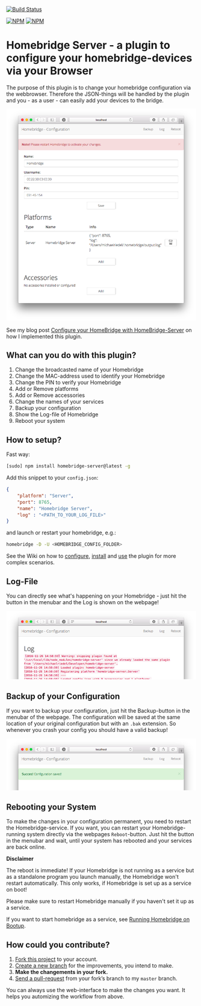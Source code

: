 [![Build Status](https://travis-ci.org/gismo141/homebridge-server.svg?branch=master)](https://travis-ci.org/gismo141/homebridge-server)

[![NPM](https://nodei.co/npm/homebridge-server.png?downloads=true&downloadRank=true)](https://nodei.co/npm/homebridge-server/)
[![NPM](https://nodei.co/npm-dl/homebridge-server.png?&months=6&height=3)](https://nodei.co/npm/homebridge-server/)

# Homebridge Server - a plugin to configure your homebridge-devices via your Browser

The purpose of this plugin is to change your homebridge configuration via the webbrowser.
Therefore the JSON-things will be handled by the plugin and you - as a user - can easily add your devices to the bridge.

![Overview](overview.png)

See my blog post [Configure your HomeBridge with HomeBridge-Server](https://gismo141.github.io/configure-your-homebridge-2/) on how I implemented this plugin.

## What can you do with this plugin?

1. Change the broadcasted name of your Homebridge
2. Change the MAC-address used to identify your Homebridge
3. Change the PIN to verify your Homebridge
4. Add or Remove platforms
5. Add or Remove accessories
6. Change the names of your services
7. Backup your configuration
8. Show the Log-file of Homebridge
9. Reboot your system

## How to setup?

Fast way:

```Bash
[sudo] npm install homebridge-server@latest -g
```

Add this snippet to your `config.json`:

```JSON
{
    "platform": "Server",
    "port": 8765,
    "name": "Homebridge Server",
    "log" : "<PATH_TO_YOUR_LOG_FILE>"
}
```

and launch or restart your homebridge, e.g.:

```Bash
homebridge -D -U <HOMEBRIDGE_CONFIG_FOLDER>
```

See the Wiki on how to [configure](), [install]() and [use]() the plugin for more complex scenarios.

## Log-File

You can directly see what's happening on your Homebridge - just hit the button in the menubar and the Log is shown on the webpage!

![Log File](log_file.png)

## Backup of your Configuration

If you want to backup your configuration, just hit the Backup-button in the menubar of the webpage.
The configuration will be saved at the same location of your original configuration but with an `.bak` extension.
So whenever you crash your config you should have a valid backup!

![Backup](backup.png)

## Rebooting your System

To make the changes in your configuration permanent, you need to restart the Homebridge-service.
If you want, you can restart your Homebridge-running system directly via the webpages `Reboot`-button.
Just hit the button in the menubar and wait, until your system has rebooted and your services are back online.

**Disclaimer**

The reboot is immediate!
If your Homebridge is not running as a service but as a standalone program you launch manually, the Homebridge won't restart automatically.
This only works, if Homebridge is set up as a service on boot!

Please make sure to restart Homebridge manually if you haven't set it up as a service.

If you want to start homebridge as a service, see [Running Homebridge on Bootup](https://github.com/nfarina/homebridge/wiki/Running-HomeBridge-on-a-Raspberry-Pi#running-homebridge-on-bootup).

## How could you contribute?

1. [Fork this project][fork] to your account.
2. [Create a new branch][branch] for the improvements, you intend to make.
3. **Make the changements in your fork.**
4. [Send a pull-request][pr] from your fork’s branch to my `master` branch.
 
You can always use the web-interface to make the changes you want. It helps you automizing the workflow from above.

[fork]: http://help.github.com/forking/
[branch]: https://help.github.com/articles/creating-and-deleting-branches-within-your-repository
[pr]: http://help.github.com/pull-requests/
